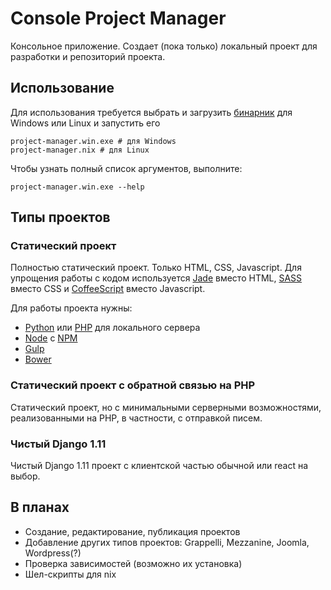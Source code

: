 # Console Project Manager

Консольное приложение. Создает (пока только) локальный проект
для разработки и репозиторий проекта.

## Использование

Для использования требуется выбрать и загрузить
[бинарник](https://github.com/PixxxeL/new-project/releases)
для Windows или Linux и запустить его

```shell
project-manager.win.exe # для Windows
project-manager.nix # для Linux
```

Чтобы узнать полный список аргументов, выполните:

```shell
project-manager.win.exe --help
```

## Типы проектов

### Статический проект

Полностью статический проект. Только HTML, CSS, Javascript.
Для упрощения работы с кодом используется
[Jade](http://jade-lang.com/) вместо HTML,
[SASS](http://sass-lang.com/) вместо CSS
и [CoffeeScript](http://coffeescript.org/) вместо Javascript.

Для работы проекта нужны:

* [Python](https://www.python.org/downloads/) или [PHP](http://php.net/downloads.php) для локального сервера
* [Node](https://nodejs.org/en/download/) с [NPM](https://docs.npmjs.com/getting-started/what-is-npm)
* [Gulp](http://gulpjs.com/)
* [Bower](https://bower.io/)

### Статический проект с обратной связью на PHP

Статический проект, но с минимальными серверными возможностями,
реализованными на PHP, в частности, с отправкой писем.

### Чистый Django 1.11

Чистый Django 1.11 проект с клиентской частью обычной или react
на выбор.

## В планах

* Создание, редактирование, публикация проектов
* Добавление других типов проектов: Grappelli, Mezzanine, Joomla, Wordpress(?)
* Проверка зависимостей (возможно их установка)
* Шел-скрипты для nix

